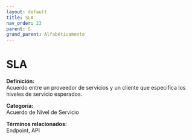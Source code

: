 ```yaml
---
layout: default
title: SLA
nav_order: 23
parent: S
grand_parent: Alfabéticamente
---
```


# SLA

**Definición:**  
Acuerdo entre un proveedor de servicios y un cliente que especifica los niveles de servicio esperados.

**Categoría:**  
Acuerdo de Nivel de Servicio  

  


**Términos relacionados:**  
Endpoint, API
